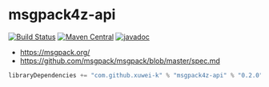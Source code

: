 # msgpack4z-api

[![Build Status](https://secure.travis-ci.com/msgpack4z/msgpack4z-api.png?branch=master)](http://travis-ci.com/msgpack4z/msgpack4z-api)
[![Maven Central](https://maven-badges.herokuapp.com/maven-central/com.github.xuwei-k/msgpack4z-api/badge.svg)](https://maven-badges.herokuapp.com/maven-central/com.github.xuwei-k/msgpack4z-api)
[![javadoc](https://javadoc-badge.appspot.com/com.github.xuwei-k/msgpack4z-api.svg?label=javadoc)](https://javadoc-badge.appspot.com/com.github.xuwei-k/msgpack4z-api?javadocio=true)

- <https://msgpack.org/>
- <https://github.com/msgpack/msgpack/blob/master/spec.md>

```scala
libraryDependencies += "com.github.xuwei-k" % "msgpack4z-api" % "0.2.0"
```
